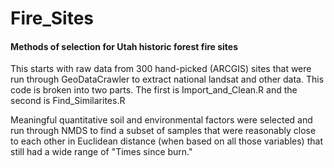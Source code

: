 # Fire_Sites

#### Methods of selection for Utah historic forest fire sites
This starts with raw data from 300 hand-picked (ARCGIS) sites that were run through GeoDataCrawler to extract national landsat and other data.
This code is broken into two parts. The first is Import_and_Clean.R and the second is Find_Similarites.R

Meaningful quantitative soil and environmental factors were selected and run through NMDS to find a subset of samples that were 
reasonably close to each other in Euclidean distance (when based on all those variables) that still had a wide range of "Times since burn."
